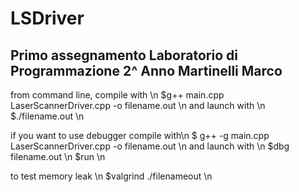 # LSDriver
Primo assegnamento 
Laboratorio di Programmazione 2^ Anno
Martinelli Marco
-----------------------------------
from command line, compile with \n
$g++ main.cpp LaserScannerDriver.cpp -o filename.out \n
and launch with \n
$./filename.out \n

if you want to use debugger compile with\n
$ g++ -g main.cpp LaserScannerDriver.cpp -o filename.out \n
and launch with \n
$dbg filename.out \n
$run \n

to test memory leak \n
$valgrind ./filenameout \n

